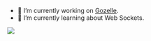 - 🔭 I’m currently working on [Gozelle](https://github.com/ATLIOD/Gozelle).
- 🌱 I’m currently learning about Web Sockets.
  
<img src="https://github-readme-stats.vercel.app/api/top-langs/?username=ATLIOD"/>
